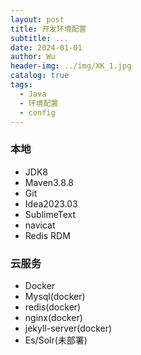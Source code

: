 ```yaml
---
layout: post
title: 开发环境配置
subtitle: ...
date: 2024-01-01
author: Wu
header-img: ../img/XK_1.jpg
catalog: true
tags:
  - Java
  - 环境配置
  - config
---
```


### 本地
- JDK8 
- Maven3.8.8
- Git
- Idea2023.03
- SublimeText
- navicat
- Redis RDM

### 云服务
- Docker
- Mysql(docker) 
- redis(docker)
- nginx(docker)
- jekyll-server(docker)
- Es/Solr(未部署)